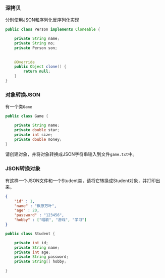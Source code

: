 ### 深拷贝

分别使用JSON和序列化反序列化实现

```java
public class Person implements Cloneable {

    private String name;
    private String no;
    private Person son;
    
    
    @Override
    public Object clone() { 
    	return null;
    }
}
```





### 对象转换JSON

有一个类`Game`

```java
public class Game {

    private String name;
    private double star;
    private int size;
    private double money;
}
```

请创建对象，并将对象转换成JSON字符串输入到文件`game.txt`中。





### JSON转换对象

有这样一个JSON文件和一个Student类，请将它转换成Student对象，并打印出来。

```json
{
	"id" : 1,
    "name" : "枫原万叶",
    "age" : 20,
    "password" : "123456",
    "hobby" : ["唱歌", "游戏", "学习"]
}
```



```java
public class Student {

    private int id;
    private String name;
    private int age;
    private String password;
    private String[] hobby;
    
}
```

